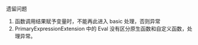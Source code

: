 ﻿
遗留问题

1. 函数调用结果赋予变量时，不能再此进入 basic 处理，否则异常
2. PrimaryExpressionExtension 中的 Eval 没有区分原生函数和自定义函数，处理异常。

